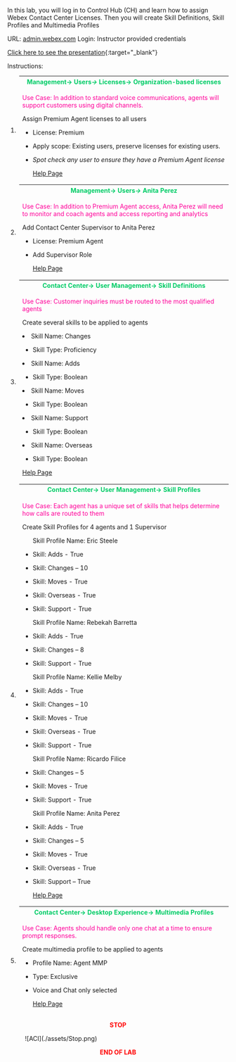 In this lab, you will log in to Control Hub (CH) and learn how to assign
Webex Contact Center Licenses. Then you will create Skill Definitions,
Skill Profiles and Multimedia Profiles

URL: [admin.webex.com](http://admin.webex.com/) Login: Instructor
provided credentials


  [Click here to see the presentation](./Lab1.html){:target="_blank"}

Instructions:
<table>
<colgroup>
<col style="width: 5%" />
<col style="width: 94%" />
</colgroup>
<thead>
<tr>
<td rowspan="2">1.</td>
<th><span style="color:#00CC66;">Management-&gt; Users<em>-&gt;</em> Licenses-&gt; Organization-based
licenses</span></th>
</tr>
<tr>
<td><span style="color:#FF0099;"><p>Use Case: In addition to standard voice communications, agents will support customers using digital channels. </p></span>
<p>Assign Premium Agent licenses to all users </p>
<ul>
<li><p>License: Premium</p></li>
<li><p>Apply scope: Existing users, preserve licenses for existing
users.</p></li>
<li><p><em>Spot check any user to ensure they have a Premium Agent license</em></p></li>
<a href="https://help.webex.com/en-us/article/n3ijtao/Set-up-automatic-license-assignments-in-Control-Hub" target="_blank">Help Page</a>
</ul></td>
</tr>
<tr>
<td rowspan="2">2.</td>
<th><span style="color:#00CC66;">Management-&gt; Users<em>-&gt;</em> Anita Perez</span></th>
</tr>
<tr>
<td><span style="color:#FF0099;"><p>Use Case: In addition to Premium Agent access, Anita Perez will need to monitor and coach agents and access reporting and analytics</p></span>
<p>Add Contact Center Supervisor to Anita Perez</p>
<ul>
<li><p>License: Premium Agent</p></li>
<li><p>Add Supervisor Role</p></li>
<a href="https://help.webex.com/en-us/article/9dmqgv/Edit-service-licenses-in-Control-Hub-for-individual-users" target="_blank">Help Page</a>
</ul></td>
</tr>
<tr>
<td rowspan="2">3.</td>
<th><span style="color:#00CC66;">Contact Center-&gt; User Management-&gt; Skill Definitions</span></th>
</tr>
<td><p><span style="color:#FF0099;">Use Case: Customer inquiries must be routed to the most qualified agents</span></p>
<p>Create several skills to be applied to agents</p>
<p>
</ul>
<li>Skill Name: Changes</li>
<ul>
<li>Skill Type: Proficiency</li>
</ul>
</ul>
<li>Skill Name: Adds</li>
<ul>
<li>Skill Type: Boolean</li>
</ul>
</ul>
<li>Skill Name: Moves</li>
<ul>
<li>Skill Type: Boolean</li>
</ul>
</ul>
<li>Skill Name: Support</li>
<ul>
<li>Skill Type: Boolean</li>
</ul>
</ul>
<li>Skill Name: Overseas</li>
<ul>
<li>Skill Type: Boolean</li>
</ul>
<a href="https://help.webex.com/en-us/article/6rzxls/Manage-skill-definitions-in-Webex-Contact-Center" target="_blank">Help Page</a>
</ul></p></td>
</tr>
<tr>
<td rowspan="2">4.</td>
<th><span style="color:#00CC66;">Contact Center-&gt; User Management-&gt; Skill Profiles</span></th>
</tr>
<tr>
<td><p><span style="color:#FF0099;">Use Case: Each agent has a unique set of skills that helps determine how calls are routed to them</span></p>
<p>Create Skill Profiles for 4 agents and 1 Supervisor</p>
<ul>
<p>Skill Profile Name: Eric Steele</p>
<li><p>Skill: Adds - True</p></li>
<li><p>Skill: Changes – 10</p></li>
<li><p>Skill: Moves - True</p></li>
<li><p>Skill: Overseas - True</p></li>
<li><p>Skill: Support - True</p></li>
<p>Skill Profile Name: Rebekah Barretta</p>
<li><p>Skill: Adds - True</p></li>
<li><p>Skill: Changes – 8</p></li>
<li><p>Skill: Support - True</p></li>
<p>Skill Profile Name: Kellie Melby</p>
<li><p>Skill: Adds - True</p></li>
<li><p>Skill: Changes – 10</p></li>
<li><p>Skill: Moves - True</p></li>
<li><p>Skill: Overseas - True</p></li>
<li><p>Skill: Support - True</p></li>
<p>Skill Profile Name: Ricardo Filice</p>
<li><p>Skill: Changes – 5</p></li>
<li><p>Skill: Moves - True</p></li>
<li><p>Skill: Support - True</p></li>
<p>Skill Profile Name: Anita Perez</p>
<li><p>Skill: Adds - True</p></li>
<li><p>Skill: Changes – 5</p></li>
<li><p>Skill: Moves - True</p></li>
<li><p>Skill: Overseas - True</p></li>
<li><p>Skill: Support – True</p></li>
<a href="https://help.webex.com/en-us/article/arzaac/Manage-skill-profile-in-Webex-Contact-Center" target="_blank">Help Page</a>
</ul></td>
</tr>
<tr>
<td rowspan="2">5.</td>
<th><span style="color:#00CC66;">Contact Center-&gt; Desktop Experience-&gt; Multimedia Profiles</span></th>
</tr>
<tr>
<td><p><span style="color:#FF0099;">Use Case: Agents should handle only one chat at a time to ensure prompt responses. </span></p>
<p>Create multimedia profile to be applied to agents</p>
<ul>
<li><p>Profile Name: Agent MMP</p></li>
<li><p>Type: Exclusive</p></li>
<li><p>Voice and Chat only selected</p></li>
<a href="https://help.webex.com/en-us/article/nje7dhdb/Manage-multimedia-profiles" target="_blank">Help Page</a>
</ul></td>
</tr>
</tbody>
</table>

<center><span style="color: Red;"><strong>STOP</strong></span></center>
<figure markdown>
  ![ACI](./assets/Stop.png)
</figure>

<center><span style="color: Red;"><strong>END OF LAB</strong></span></center>